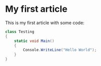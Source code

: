 # My first article

This is my first article with some code:

```csharp
class Testing
{
    static void Main()
    {
        Console.WriteLine("Hello World");
    }
}
```
